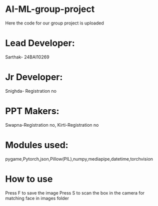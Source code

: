 # AI-ML-group-project

Here the code for our group project is uploaded

# Lead Developer:

Sarthak- 24BAI10269

# Jr Developer:

Snighda- Registration no

# PPT Makers:

Swapna-Registration no,
Kirti-Registration no

# Modules used:

pygame,Pytorch,json,Pillow(PIL),numpy,mediapipe,datetime,torchvision

# How to use

Press F to save the image
Press S to scan the box in the camera for matching face in images folder
